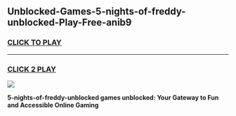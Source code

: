 
## Unblocked-Games-5-nights-of-freddy-unblocked-Play-Free-anib9
<h3>
<a href="https://premium76.site?title=5-nights-of-freddy-unblocked&ref=23A">CLICK TO PLAY</a></h3>
<hr>

<h3>
<a href="https://premium76.site?title=5-nights-of-freddy-unblocked&ref=23A">CLICK 2 PLAY</a>
  
</h3>

<a href="https://premium76.site?title=5-nights-of-freddy-unblocked&ref=23A"><img src="https://clearcache.store/games.png"></a>


**5-nights-of-freddy-unblocked games unblocked: Your Gateway to Fun and Accessible Online Gaming**
